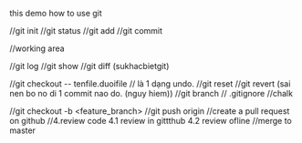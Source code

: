 this demo how to use git

//git init
//git status
//git add
//git commit


//working area


//git log
//git show
//git diff (sukhacbietgit)

//git checkout -- tenfile.duoifile // là 1 dạng undo.
//git reset
//git revert <id commit> (sai nen bo no di 1 commit nao do. (nguy hiem))
//git branch
// .gitignore
//chalk 


//git checkout -b <feature_branch>
//git push origin <branch>
//create a pull request on github
//4.review code
    4.1 review in gittthub
    4.2 review ofline
//merge to master 